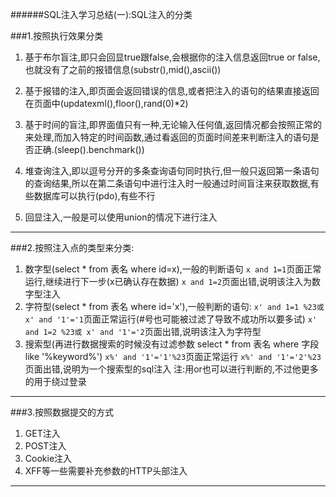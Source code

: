 ######SQL注入学习总结(一):SQL注入的分类


###1.按照执行效果分类

1. 基于布尔盲注,即只会回显true跟false,会根据你的注入信息返回true or false,也就没有了之前的报错信息(substr(),mid(),ascii())
   
2. 基于报错的注入,即页面会返回错误的信息,或者把注入的语句的结果直接返回在页面中(updatexml(),floor(),rand(0)\*2)

3. 基于时间的盲注,即界面值只有一种,无论输入任何值,返回情况都会按照正常的来处理,而加入特定的时间函数,通过看返回的页面时间差来判断注入的语句是否正确.(sleep().benchmark())

4. 堆查询注入,即以逗号分开的多条查询语句同时执行,但一般只返回第一条语句的查询结果,所以在第二条语句中进行注入时一般通过时间盲注来获取数据,有些数据库可以执行(pdo),有些不行

5. 回显注入,一般是可以使用union的情况下进行注入

***

###2.按照注入点的类型来分类:

1. 数字型(select * from 表名 where id=x),一般的判断语句
	`x and 1=1`页面正常运行,继续进行下一步(x已确认存在数据)
	`x and 1=2`页面出错,说明该注入为数字型注入
2. 字符型(select * from 表名 where id='x'),一般判断的语句:
	`x' and 1=1 %23或 x' and '1'='1`页面正常运行(#号也可能被过滤了导致不成功所以要多试)
	`x' and 1=2 %23或 x' and '1'='2`页面出错,说明该注入为字符型
3. 搜索型(再进行数据搜索的时候没有过滤参数 select * from 表名 where 字段 like '%keyword%')
	`x%' and '1'='1'%23`页面正常运行
	`x%' and '1'='2'%23`页面出错,说明为一个搜索型的sql注入
注:用or也可以进行判断的,不过他更多的用于绕过登录

***

###3.按照数据提交的方式

1. GET注入
2. POST注入
3. Cookie注入
4. XFF等一些需要补充参数的HTTP头部注入

***

